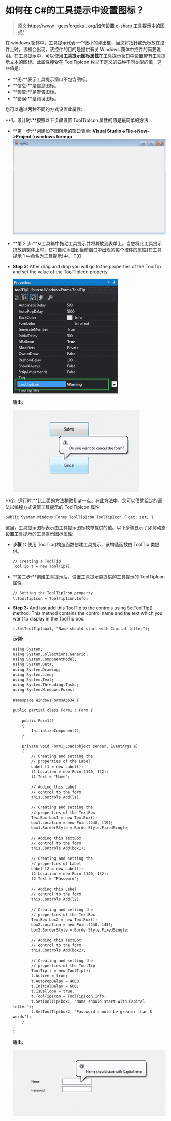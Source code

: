 # 如何在 C#的工具提示中设置图标？

> 原文:[https://www . geesforgeks . org/如何设置 c-sharp 工具提示中的图标/](https://www.geeksforgeeks.org/how-to-set-icon-in-the-tooltip-in-c-sharp/)

在 windows 窗体中，工具提示代表一个微小的弹出框，当您将指针或光标放在控件上时，该框会出现，该控件的目的是提供有关 Windows 窗体中控件的简要说明。在工具提示中，可以使用**工具提示图标属性**在工具提示窗口中设置带有工具提示文本的图标。此属性接受在 ToolTipIcon 枚举下定义的四种不同类型的值，这些值是:

*   **无:**表示工具提示窗口不包含图标。
*   **信息:**是信息图标。
*   **警告:**是警告图标。
*   **错误:**是错误图标。

您可以通过两种不同的方式设置此属性:

**1。设计时:**按照以下步骤设置 ToolTipIcon 属性的值是最简单的方法:

*   **第一步:**创建如下图所示的窗口表单:
    **Visual Studio->File->New->Project->windows formpp**
    ![](img/de9202f1f4646167e60ea580d67273d9.png)
*   **第 2 步:**从工具箱中拖动工具提示并将其放到表单上。当您将此工具提示拖放到窗体上时，它将自动添加到当前窗口中出现的每个控件的属性(在工具提示 1 中命名为工具提示)中。
    T3】
*   **Step 3:** After drag and drop you will go to the properties of the ToolTip and set the value of the ToolTipIcon property.

    ![](img/1b3ac6e4dc7a961bb8b157dce179c09f.png)

    **输出:**

    ![](img/67e4993bee44113faa7d050c98ec7174.png)

**2。运行时:**比上面的方法稍微复杂一点。在此方法中，您可以借助给定的语法以编程方式设置工具提示的 ToolTipIcon 属性:

```
public System.Windows.Forms.ToolTipIcon ToolTipIcon { get; set; }
```

这里，工具提示图标表示由工具提示图标枚举提供的值。以下步骤显示了如何动态设置工具提示的工具提示图标属性:

*   **步骤 1:** 使用 ToolTip()构造函数创建工具提示，该构造函数由 ToolTip 类提供。

    ```
    // Creating a ToolTip
    ToolTip t = new ToolTip();

    ```

*   **第二步:**创建工具提示后，设置工具提示类提供的工具提示的 ToolTipIcon 属性。

    ```
    // Setting the ToolTipIcon property
    t.ToolTipIcon = ToolTipIcon.Info;

    ```

*   **Step 3:** And last add this ToolTip to the controls using SetToolTip() method. This method contains the control name and the text which you want to display in the ToolTip box.

    ```
    t.SetToolTip(box1, "Name should start with Capital letter");
    ```

    **示例:**

    ```
    using System;
    using System.Collections.Generic;
    using System.ComponentModel;
    using System.Data;
    using System.Drawing;
    using System.Linq;
    using System.Text;
    using System.Threading.Tasks;
    using System.Windows.Forms;

    namespace WindowsFormsApp34 {

    public partial class Form1 : Form {

        public Form1()
        {
            InitializeComponent();
        }

        private void Form1_Load(object sender, EventArgs e)
        {
            // Creating and setting the 
            // properties of the Label
            Label l1 = new Label();
            l1.Location = new Point(140, 122);
            l1.Text = "Name";

            // Adding this Label 
            // control to the form
            this.Controls.Add(l1);

            // Creating and setting the 
            // properties of the TextBox
            TextBox box1 = new TextBox();
            box1.Location = new Point(248, 119);
            box1.BorderStyle = BorderStyle.FixedSingle;

            // Adding this TextBox 
            // control to the form
            this.Controls.Add(box1);

            // Creating and setting the
            // properties of Label
            Label l2 = new Label();
            l2.Location = new Point(140, 152);
            l2.Text = "Password";

            // Adding this Label
            // control to the form
            this.Controls.Add(l2);

            // Creating and setting the 
            // properties of the TextBox
            TextBox box2 = new TextBox();
            box2.Location = new Point(248, 145);
            box2.BorderStyle = BorderStyle.FixedSingle;

            // Adding this TextBox 
            // control to the form
            this.Controls.Add(box2);

            // Creating and setting the
            // properties of the ToolTip
            ToolTip t = new ToolTip();
            t.Active = true;
            t.AutoPopDelay = 4000;
            t.InitialDelay = 600;
            t.IsBalloon = true;
            t.ToolTipIcon = ToolTipIcon.Info;
            t.SetToolTip(box1, "Name should start with Capital letter");
            t.SetToolTip(box2, "Password should be greater than 8 words");
        }
    }
    }
    ```

    **输出:**

    ![](img/f555a31c10edd456e3b706ddeafab659.png)